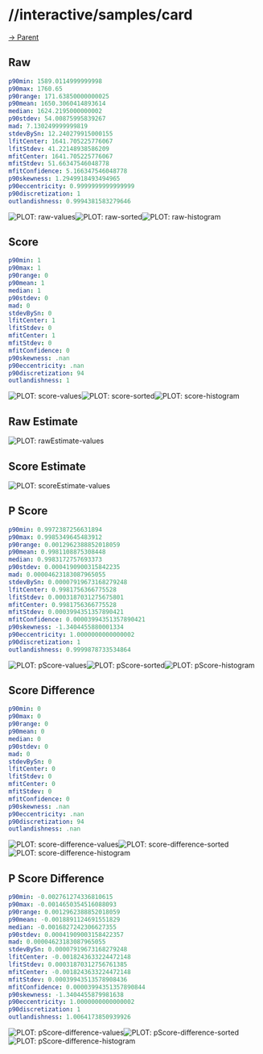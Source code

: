 
# //interactive/samples/card

[→ Parent](../..)


## Raw


```yaml
p90min: 1589.0114999999998
p90max: 1760.65
p90range: 171.63850000000025
p90mean: 1650.3060414893614
median: 1624.2195000000002
p90stdev: 54.00875995839267
mad: 7.130249999999819
stdevBySn: 12.240279915000155
lfitCenter: 1641.705225776067
lfitStdev: 41.22148938586209
mfitCenter: 1641.705225776067
mfitStdev: 51.66347546048778
mfitConfidence: 5.166347546048778
p90skewness: 1.2949918493494965
p90eccentricity: 0.9999999999999999
p90discretization: 1
outlandishness: 0.9994381583279646

```

![PLOT: raw-values](./raw/values.svg)![PLOT: raw-sorted](./raw/sorted.svg)![PLOT: raw-histogram](./raw/histogram.svg)
## Score


```yaml
p90min: 1
p90max: 1
p90range: 0
p90mean: 1
median: 1
p90stdev: 0
mad: 0
stdevBySn: 0
lfitCenter: 1
lfitStdev: 0
mfitCenter: 1
mfitStdev: 0
mfitConfidence: 0
p90skewness: .nan
p90eccentricity: .nan
p90discretization: 94
outlandishness: 1

```

![PLOT: score-values](./score/values.svg)![PLOT: score-sorted](./score/sorted.svg)![PLOT: score-histogram](./score/histogram.svg)
## Raw Estimate

![PLOT: rawEstimate-values](./rawEstimate/values.svg)
## Score Estimate

![PLOT: scoreEstimate-values](./scoreEstimate/values.svg)
## P Score


```yaml
p90min: 0.9972387256631894
p90max: 0.9985349645483912
p90range: 0.0012962388852018059
p90mean: 0.9981108875308448
median: 0.9983172757693373
p90stdev: 0.0004190900315842235
mad: 0.00004623183087965055
stdevBySn: 0.00007919673168279248
lfitCenter: 0.9981756366775528
lfitStdev: 0.0003187031275675801
mfitCenter: 0.9981756366775528
mfitStdev: 0.0003994351357890421
mfitConfidence: 0.00003994351357890421
p90skewness: -1.3404455880001334
p90eccentricity: 1.0000000000000002
p90discretization: 1
outlandishness: 0.9999878733534864

```

![PLOT: pScore-values](./pScore/values.svg)![PLOT: pScore-sorted](./pScore/sorted.svg)![PLOT: pScore-histogram](./pScore/histogram.svg)
## Score Difference


```yaml
p90min: 0
p90max: 0
p90range: 0
p90mean: 0
median: 0
p90stdev: 0
mad: 0
stdevBySn: 0
lfitCenter: 0
lfitStdev: 0
mfitCenter: 0
mfitStdev: 0
mfitConfidence: 0
p90skewness: .nan
p90eccentricity: .nan
p90discretization: 94
outlandishness: .nan

```

![PLOT: score-difference-values](./score-difference/values.svg)![PLOT: score-difference-sorted](./score-difference/sorted.svg)![PLOT: score-difference-histogram](./score-difference/histogram.svg)
## P Score Difference


```yaml
p90min: -0.002761274336810615
p90max: -0.0014650354516088093
p90range: 0.0012962388852018059
p90mean: -0.0018891124691551829
median: -0.0016827242306627355
p90stdev: 0.00041909003158422357
mad: 0.00004623183087965055
stdevBySn: 0.00007919673168279248
lfitCenter: -0.0018243633224472148
lfitStdev: 0.00031870312756761385
mfitCenter: -0.0018243633224472148
mfitStdev: 0.00039943513578908436
mfitConfidence: 0.00003994351357890844
p90skewness: -1.3404455879981638
p90eccentricity: 1.0000000000000002
p90discretization: 1
outlandishness: 1.0064173850939926

```

![PLOT: pScore-difference-values](./pScore-difference/values.svg)![PLOT: pScore-difference-sorted](./pScore-difference/sorted.svg)![PLOT: pScore-difference-histogram](./pScore-difference/histogram.svg)